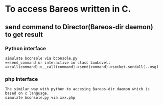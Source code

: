 
# To access Bareos written in C.
## send command to Director(Bareos-dir daemon) to get result
### Python interface
```  
simulate bconsole via bconsole.py
==send_command or interactive in class LowLevel:
=>call(command)->__call(command)->send(command)->socket.sendall(..msg)
``` 

### php interface
```
The similar way with python to accesing Bareos-dir daemon which is based on c language.
simulate bconsole.py via xxx.php
```

